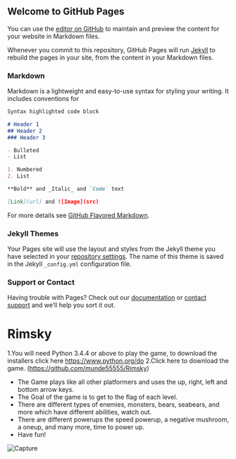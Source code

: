 ## Welcome to GitHub Pages

You can use the [editor on GitHub](https://github.com/munde55555/Rimsky/edit/master/README.md) to maintain and preview the content for your website in Markdown files.

Whenever you commit to this repository, GitHub Pages will run [Jekyll](https://jekyllrb.com/) to rebuild the pages in your site, from the content in your Markdown files.

### Markdown

Markdown is a lightweight and easy-to-use syntax for styling your writing. It includes conventions for

```markdown
Syntax highlighted code block

# Header 1
## Header 2
### Header 3

- Bulleted
- List

1. Numbered
2. List

**Bold** and _Italic_ and `Code` text

[Link](url) and ![Image](src)
```

For more details see [GitHub Flavored Markdown](https://guides.github.com/features/mastering-markdown/).

### Jekyll Themes

Your Pages site will use the layout and styles from the Jekyll theme you have selected in your [repository settings](https://github.com/munde55555/Rimsky/settings). The name of this theme is saved in the Jekyll `_config.yml` configuration file.

### Support or Contact

Having trouble with Pages? Check out our [documentation](https://help.github.com/categories/github-pages-basics/) or [contact support](https://github.com/contact) and we’ll help you sort it out.




# Rimsky
1.You will need Python 3.4.4 or above to play the game, to download the installers click here https://www.python.org/do
2.Click here to download the game. (https://github.com/munde55555/Rimsky)
- The Game plays like all other platformers and uses the up, right, left and bottom arrow keys.
- The Goal of the game is to get to the flag of each level.
- There are different types of enemies, monsters, bears, seabears, and more which have different abilities, watch out.
- There are different powerups the speed powerup, a negative mushroom, a oneup, and many more, time to power up.
- Have fun!

![Capture](/game.png)
